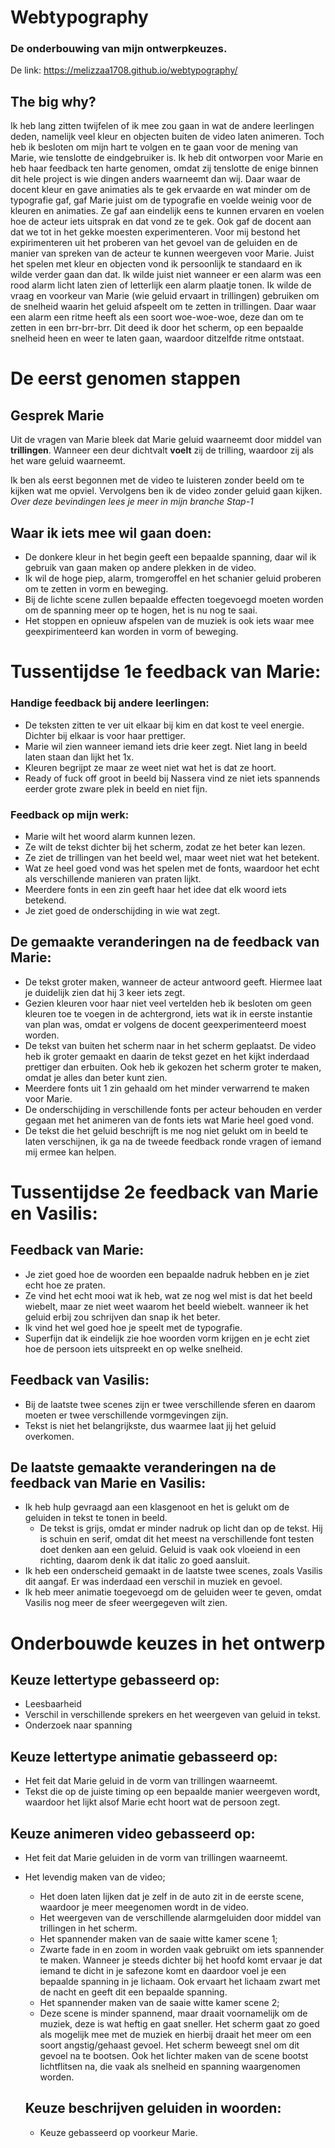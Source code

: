 # Webtypography
### De onderbouwing van mijn ontwerpkeuzes.

De link:
https://melizzaa1708.github.io/webtypography/

## The big why?
Ik heb lang zitten twijfelen of ik mee zou gaan in wat de andere leerlingen deden, namelijk veel kleur en objecten buiten de video laten animeren. Toch heb ik besloten om mijn hart te volgen en te gaan voor de mening van Marie, wie tenslotte de eindgebruiker is. Ik heb dit ontworpen voor Marie en heb haar feedback ten harte genomen, omdat zij tenslotte de enige binnen dit hele project is wie dingen anders waarneemt dan wij. Daar waar de docent kleur en gave animaties als te gek ervaarde en wat minder om de typografie gaf, gaf Marie juist om de typografie en voelde weinig voor de kleuren en animaties. Ze gaf aan eindelijk eens te kunnen ervaren en voelen hoe de acteur iets uitsprak en dat vond ze te gek. Ook gaf de docent aan dat we tot in het gekke moesten experimenteren. Voor mij bestond het expirimenteren uit het proberen van het gevoel van de geluiden en de manier van spreken van de acteur te kunnen weergeven voor Marie. Juist het spelen met kleur en objecten vond ik persoonlijk te standaard en ik wilde verder gaan dan dat. Ik wilde juist niet wanneer er een alarm was een rood alarm licht laten zien of letterlijk een alarm plaatje tonen. Ik wilde de vraag en voorkeur van Marie (wie geluid ervaart in trillingen) gebruiken om de snelheid waarin het geluid afspeelt om te zetten in trillingen. Daar waar een alarm een ritme heeft als een soort woe-woe-woe, deze dan om te zetten in een brr-brr-brr. Dit deed ik door het scherm, op een bepaalde snelheid heen en weer te laten gaan, waardoor ditzelfde ritme ontstaat.

# De eerst genomen stappen

## Gesprek Marie
Uit de vragen van Marie bleek dat Marie geluid waarneemt door middel van **trillingen**. Wanneer een deur dichtvalt **voelt** zij de trilling, waardoor zij als het ware geluid waarneemt.

Ik ben als eerst begonnen met de video te luisteren zonder beeld om te kijken wat me opviel. 
Vervolgens ben ik de video zonder geluid gaan kijken. *Over deze bevindingen lees je meer in mijn branche Stap-1*

## Waar ik iets mee wil gaan doen:
- De donkere kleur in het begin geeft een bepaalde spanning, daar wil ik gebruik van gaan maken op andere plekken in de video.
- Ik wil de hoge piep, alarm, tromgeroffel en het schanier geluid proberen om te zetten in vorm en beweging.
- Bij de lichte scene zullen bepaalde effecten toegevoegd moeten worden om de spanning meer op te hogen, het is nu nog te saai.
- Het stoppen en opnieuw afspelen van de muziek is ook iets waar mee geexpirimenteerd kan worden in vorm of beweging.

# Tussentijdse 1e feedback van Marie:

### Handige feedback bij andere leerlingen:
- De teksten zitten te ver uit elkaar bij kim en dat kost te veel energie. Dichter bij elkaar is voor haar prettiger.
- Marie wil zien wanneer iemand iets drie keer zegt. Niet lang in beeld laten staan dan lijkt het 1x.
- Kleuren begrijpt ze maar ze weet niet wat het is dat ze hoort.
- Ready of fuck off groot in beeld bij Nassera vind ze niet iets spannends eerder grote zware plek in beeld en niet fijn.

### Feedback op mijn werk:
- Marie wilt het woord alarm kunnen lezen.
- Ze wilt de tekst dichter bij het scherm, zodat ze het beter kan lezen.
- Ze ziet de trillingen van het beeld wel, maar weet niet wat het betekent.
- Wat ze heel goed vond was het spelen met de fonts, waardoor het echt als verschillende manieren van praten lijkt. 
- Meerdere fonts in een zin geeft haar het idee dat elk woord iets betekend.
- Je ziet goed de onderschijding in wie wat zegt.

## De gemaakte veranderingen na de feedback van Marie:
- De tekst groter maken, wanneer de acteur antwoord geeft. Hiermee laat je duidelijk zien dat hij 3 keer iets zegt.
- Gezien kleuren voor haar niet veel vertelden heb ik besloten om geen kleuren toe te voegen in de achtergrond, iets wat ik in eerste instantie van plan was, omdat er volgens de docent geexperimenteerd moest worden.
- De tekst van buiten het scherm naar in het scherm geplaatst. De video heb ik groter gemaakt en daarin de tekst gezet en het kijkt inderdaad prettiger dan erbuiten. Ook heb ik gekozen het scherm groter te maken, omdat je alles dan beter kunt zien.
- Meerdere fonts uit 1 zin gehaald om het minder verwarrend te maken voor Marie.
- De onderschijding in verschillende fonts per acteur behouden en verder gegaan met het animeren van de fonts iets wat Marie heel goed vond.
- De tekst die het geluid beschrijft is me nog niet gelukt om in beeld te laten verschijnen, ik ga na de tweede feedback ronde vragen of iemand mij ermee kan helpen.


# Tussentijdse 2e feedback van Marie en Vasilis:

## Feedback van Marie:
- Je ziet goed hoe de woorden een bepaalde nadruk hebben en je ziet echt hoe ze praten.
- Ze vind het echt mooi wat ik heb, wat ze nog wel mist is dat het beeld wiebelt, maar ze niet weet waarom het beeld wiebelt. 
  wanneer ik het geluid erbij zou schrijven dan snap ik het beter. 
- Ik vind het wel goed hoe je speelt met de typografie. 
- Superfijn dat ik eindelijk zie hoe woorden vorm krijgen en je echt ziet hoe de persoon iets uitspreekt en op welke snelheid.

## Feedback van Vasilis:
- Bij de laatste twee scenes zijn er twee verschillende sferen en daarom moeten er twee verschillende vormgevingen zijn.
- Tekst is niet het belangrijkste, dus waarmee laat jij het geluid overkomen.

## De laatste gemaakte veranderingen na de feedback van Marie en Vasilis:
- Ik heb hulp gevraagd aan een klasgenoot en het is gelukt om de geluiden in tekst te tonen in beeld.
  - De tekst is grijs, omdat er minder nadruk op licht dan op de tekst. Hij is schuin en serif, omdat dit het meest na verschillende font testen doet denken aan een geluid. Geluid is vaak ook vloeiend in een richting, daarom denk ik dat italic zo goed aansluit.
- Ik heb een onderscheid gemaakt in de laatste twee scenes, zoals Vasilis dit aangaf. Er was inderdaad een verschil in muziek en gevoel.
- Ik heb meer animatie toegevoegd om de geluiden weer te geven, omdat Vasilis nog meer de sfeer weergegeven wilt zien.

# Onderbouwde keuzes in het ontwerp
## Keuze lettertype gebasseerd op:
- Leesbaarheid
- Verschil in verschillende sprekers en het weergeven van geluid in tekst.
- Onderzoek naar spanning

## Keuze lettertype animatie gebasseerd op:
- Het feit dat Marie geluid in de vorm van trillingen waarneemt.
- Tekst die op de juiste timing op een bepaalde manier weergeven wordt, waardoor het lijkt alsof Marie echt hoort wat de persoon zegt.

## Keuze animeren video gebasseerd op:
- Het feit dat Marie geluiden in de vorm van trillingen waarneemt.
- Het levendig maken van de video;
  - Het doen laten lijken dat je zelf in de auto zit in de eerste scene, waardoor je meer meegenomen wordt in de video.
  - Het weergeven van de verschillende alarmgeluiden door middel van trillingen in het scherm.
  - Het spannender maken van de saaie witte kamer scene 1;
  * Zwarte fade in en zoom in worden vaak gebruikt om iets spannender te maken. Wanneer je steeds dichter bij het hoofd komt ervaar je dat iemand te dicht in je safezone komt en daardoor voel je een bepaalde spanning in je lichaam. Ook ervaart het lichaam zwart met de nacht en geeft dit een bepaalde spanning.
  - Het spannender maken van de saaie witte kamer scene 2;
  * Deze scene is minder spannend, maar draait voornamelijk om de muziek, deze is wat heftig en gaat sneller. Het scherm gaat zo goed als mogelijk mee met de muziek en hierbij draait het meer om een soort angstig/gehaast gevoel. Het scherm beweegt snel om dit gevoel na te bootsen. Ook het lichter maken van de scene bootst lichtflitsen na, die vaak als snelheid en spanning waargenomen worden.
  
  ## Keuze beschrijven geluiden in woorden:
  - Keuze gebasseerd op voorkeur Marie.

